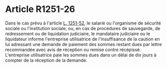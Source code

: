 # Article R1251-26

  
Dans le cas prévu à l'article [L. 1251-52][1], le salarié ou l'organisme de sécurité sociale ou l'institution sociale, ou, en cas de procédures de sauvegarde, de redressement ou de liquidation judiciaire, le mandataire judiciaire ou le liquidateur informe l'entreprise utilisatrice de l'insuffisance de la caution en lui adressant une demande de paiement des sommes restant dues par lettre recommandée avec avis de réception ou remise contre récépissé.   
L'entreprise utilisatrice paie les sommes dues dans un délai de dix jours à compter de la réception de la demande.

 [1]: /affichCodeArticle.do?cidTexte=LEGITEXT000006072050&idArticle=LEGIARTI000006901308&dateTexte=&categorieLien=cid